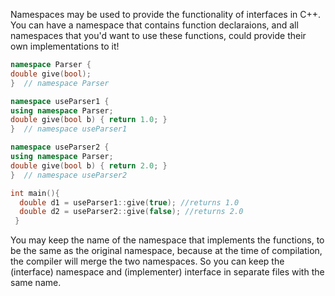 Namespaces may be used to provide the functionality of interfaces in C++. You can have a namespace that contains function declaraions, and all namespaces that you'd want to use these functions, could provide their own implementations to it!

  ``` cpp
  namespace Parser {
  double give(bool);
  }  // namespace Parser

  namespace useParser1 {
  using namespace Parser;
  double give(bool b) { return 1.0; }
  }  // namespace useParser1

  namespace useParser2 {
  using namespace Parser;
  double give(bool b) { return 2.0; }
  }  // namespace useParser2
  
  int main(){
    double d1 = useParser1::give(true); //returns 1.0
    double d2 = useParser2::give(false); //returns 2.0
   }
```

You may keep the name of the namespace that implements the functions, to be the same as the original namespace, because at the time of compilation, the compiler will merge the two namespaces. So you can keep the (interface) namespace and (implementer) interface in separate files with the same name.
